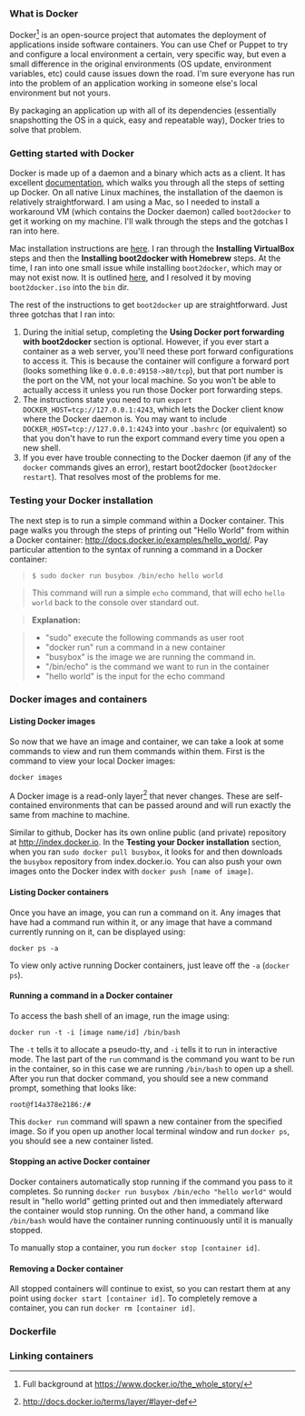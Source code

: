 ### What is Docker

Docker[^docker] is an open-source project that automates the deployment of applications inside software containers. You can use Chef or Puppet to try and configure a local environment a certain, very specific way, but even a small difference in the original environments (OS update, environment variables, etc) could cause issues down the road. I'm sure everyone has run into the problem of an application working in someone else's local environment but not yours.

By packaging an application up with all of its dependencies (essentially snapshotting the OS in a quick, easy and repeatable way), Docker tries to solve that problem.

### Getting started with Docker

Docker is made up of a daemon and a binary which acts as a client. It has excellent [documentation](http://docs.docker.io/), which walks you through all the steps of setting up Docker.  On all native Linux machines, the installation of the daemon is relatively straightforward. I am using a Mac, so I needed to install a workaround VM (which contains the Docker daemon) called ```boot2docker``` to get it working on my machine. I'll walk through the steps and the gotchas I ran into here.

Mac installation instructions are [here](http://docs.docker.io/installation/mac/). I ran through the **Installing VirtualBox** steps and then the **Installing boot2docker with Homebrew** steps. At the time, I ran into one small issue while installing ```boot2docker```, which may or may not exist now. It is outlined [here](https://github.com/boot2docker/boot2docker/issues/149), and I resolved it by moving ```boot2docker.iso``` into the ```bin``` dir.

The rest of the instructions to get ```boot2docker``` up are straightforward. Just three gotchas that I ran into:

1. During the initial setup, completing the **Using Docker port forwarding with boot2docker** section is optional. However, if you ever start a container as a web server, you'll need these port forward configurations to access it. This is because the container will configure a forward port (looks something like ```0.0.0.0:49158->80/tcp```), but that port number is the port on the VM, not your local machine. So you won't be able to actually access it unless you run those Docker port forwarding steps.
2. The instructions state you need to run ```export DOCKER_HOST=tcp://127.0.0.1:4243```, which lets the Docker client know where the Docker daemon is. You may want to include ```DOCKER_HOST=tcp://127.0.0.1:4243``` into your ```.bashrc``` (or equivalent) so that you don't have to run the export command every time you open a new shell.
3. If you ever have trouble connecting to the Docker daemon (if any of the ```docker``` commands gives an error), restart boot2docker (```boot2docker restart```). That resolves most of the problems for me.

### Testing your Docker installation

The next step is to run a simple command within a Docker container. This page walks you through the steps of printing out "Hello World" from within a Docker container: http://docs.docker.io/examples/hello_world/. Pay particular attention to the syntax of running a command in a Docker container:

> ```$ sudo docker run busybox /bin/echo hello world```

> This command will run a simple ```echo``` command, that will echo ```hello world``` back to the console over standard out.

> **Explanation:**

> *  "sudo" execute the following commands as user root
> * "docker run" run a command in a new container
> * "busybox" is the image we are running the command in.
> * "/bin/echo" is the command we want to run in the container
> * "hello world" is the input for the echo command

### Docker images and containers

#### Listing Docker images
So now that we have an image and container, we can take a look at some commands to view and run them commands within them. First is the command to view your local Docker images:
```
docker images
```

A Docker image is a read-only layer[^layer] that never changes. These are self-contained environments that can be passed around and will run exactly the same from machine to machine.

Similar to github, Docker has its own online public (and private) repository at http://index.docker.io. In the **Testing your Docker installation** section, when you ran ```sudo docker pull busybox```, it looks for and then downloads the ```busybox``` repository from index.docker.io. You can also push your own images onto the Docker index with ```docker push [name of image]```.

#### Listing Docker containers
Once you have an image, you can run a command on it. Any images that have had a command run within it, or any image that have a command currently running on it, can be displayed using:
```
docker ps -a
```
To view only active running Docker containers, just leave off the ```-a``` (```docker ps```).

#### Running a command in a Docker container
To access the bash shell of an image, run the image using:
```
docker run -t -i [image name/id] /bin/bash
```

The ```-t``` tells it to allocate a pseudo-tty, and ```-i``` tells it to run in interactive mode. The last part of the ```run``` command is the command you want to be run in the container, so in this case we are running ```/bin/bash``` to open up a shell. After you run that docker command, you should see a new command prompt, something that looks like:
```
root@f14a378e2186:/#
```
This ```docker run``` command will spawn a new container from the specified image. So if you open up another local terminal window and run ```docker ps```, you should see a new container listed.

#### Stopping an active Docker container
Docker containers automatically stop running if the command you pass to it completes. So running ```docker run busybox /bin/echo "hello world"``` would result in "hello world" getting printed out and then immediately afterward the container would stop running. On the other hand, a command like ```/bin/bash``` would have the container running continuously until it is manually stopped.

To manually stop a container, you run ```docker stop [container id]```.

#### Removing a Docker container
All stopped containers will continue to exist, so you can restart them at any point using ```docker start [container id]```. To completely remove a container, you can run ```docker rm [container id]```.
### Dockerfile


### Linking containers

[^docker]: Full background at https://www.docker.io/the_whole_story/

[^layer]: http://docs.docker.io/terms/layer/#layer-def